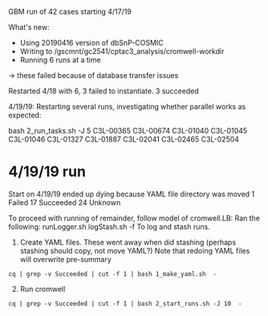 GBM run of 42 cases starting 4/17/19

What's new:
* Using 20190416 version of dbSnP-COSMIC
* Writing to /gscmnt/gc2541/cptac3_analysis/cromwell-workdir
* Running 6 runs at a time

-> these failed because of database transfer issues

Restarted 4/18 with 6, 3 failed to instantiate.  3 succeeded

4/19/19: Restarting several runs, investigating whether parallel works as expected:

bash 2_run_tasks.sh -J 5 C3L-00365 C3L-00674 C3L-01040 C3L-01045 C3L-01046 C3L-01327 C3L-01887 C3L-02041 C3L-02465 C3L-02504

# 4/19/19 run

Start on 4/19/19 ended up dying because YAML file directory was moved
      1 Failed
     17 Succeeded
     24 Unknown

To proceed with running of remainder, follow model of cromwell.LB:
Ran the following:
    runLogger.sh
    logStash.sh -f
To log and stash runs.  

1. Create YAML files.  These went away when did stashing (perhaps stashing should copy, not move YAML?)
Note that redoing YAML files will overwrite pre-summary
```
cq | grep -v Succeeded | cut -f 1 | bash 1_make_yaml.sh  -
```

2. Run cromwell
```
cq | grep -v Succeeded | cut -f 1 | bash 2_start_runs.sh -J 10  -
```
